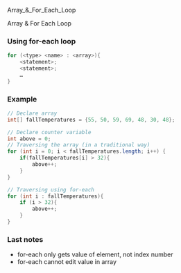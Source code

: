 Array_&_For_Each_Loop

Array & For Each Loop

### Using for-each loop
```java
for (<type> <name> : <array>){
	<statement>;
	<statement>;
	…
}
```

### Example
```java
// Declare array
int[] fallTemperatures = {55, 50, 59, 69, 48, 30, 48};

// Declare counter variable
int above = 0;
// Traversing the array (in a traditional way)
for (int i = 0; i < fallTemperatures.length; i++) {
	if(fallTemperatures[i] > 32){
		above++;
	}
}

// Traversing using for-each
for (int i : fallTemperatures){
	if (i > 32){
		above++;
	}
}
```

### Last notes
- for-each only gets value of element, not index number
- for-each cannot edit value in array